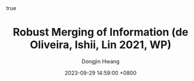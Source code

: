 ---
title: Robust Merging of Information (de Oliveira, Ishii, Lin 2021, WP)
author: Dongjin Hwang
date: 2023-09-29 14:59:00 +0800
categories: [논문리뷰, Economics]
tags: [micro theory, information design, bayesian persuasion, bayes correlated equilibrium, blackwell order, robust inference, decision problem, working paper]
math: true
mermaid: true
toc: true
toc_sticky: true
pin: true
---